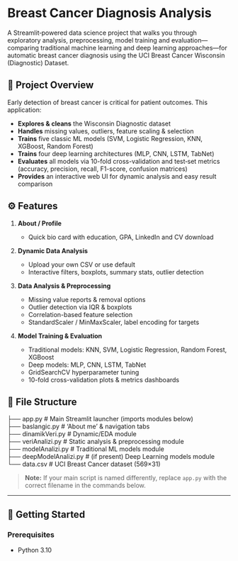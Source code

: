 # Breast Cancer Diagnosis Analysis

A Streamlit‐powered data science project that walks you through exploratory analysis, preprocessing, model training and evaluation—comparing traditional machine learning and deep learning approaches—for automatic breast cancer diagnosis using the UCI Breast Cancer Wisconsin (Diagnostic) Dataset.



## 🔎 Project Overview

Early detection of breast cancer is critical for patient outcomes. This application:

- **Explores & cleans** the Wisconsin Diagnostic dataset  
- **Handles** missing values, outliers, feature scaling & selection  
- **Trains** five classic ML models (SVM, Logistic Regression, KNN, XGBoost, Random Forest)  
- **Trains** four deep learning architectures (MLP, CNN, LSTM, TabNet)  
- **Evaluates** all models via 10-fold cross-validation and test‐set metrics (accuracy, precision, recall, F1-score, confusion matrices)  
- **Provides** an interactive web UI for dynamic analysis and easy result comparison  



## ⚙️ Features

1. **About / Profile**  
   - Quick bio card with education, GPA, LinkedIn and CV download  

2. **Dynamic Data Analysis**  
   - Upload your own CSV or use default  
   - Interactive filters, boxplots, summary stats, outlier detection  

3. **Data Analysis & Preprocessing**  
   - Missing value reports & removal options  
   - Outlier detection via IQR & boxplots  
   - Correlation-based feature selection  
   - StandardScaler / MinMaxScaler, label encoding for targets  

4. **Model Training & Evaluation**  
   - Traditional models: KNN, SVM, Logistic Regression, Random Forest, XGBoost  
   - Deep models: MLP, CNN, LSTM, TabNet  
   - GridSearchCV hyperparameter tuning  
   - 10-fold cross-validation plots & metrics dashboards  


## 📁 File Structure
├── app.py # Main Streamlit launcher (imports modules below)<br>
├── baslangic.py # ‘About me’ & navigation tabs<br>
├── dinamikVeri.py # Dynamic/EDA module<br>
├── veriAnalizi.py # Static analysis & preprocessing module<br>
├── modelAnalizi.py # Traditional ML models module<br>
├── deepModelAnalizi.py # (if present) Deep Learning models module <br>
└── data.csv # UCI Breast Cancer dataset (569×31)<br>


> **Note:** If your main script is named differently, replace `app.py` with the correct filename in the commands below.

---

## 🚀 Getting Started

### Prerequisites

- Python 3.10  

